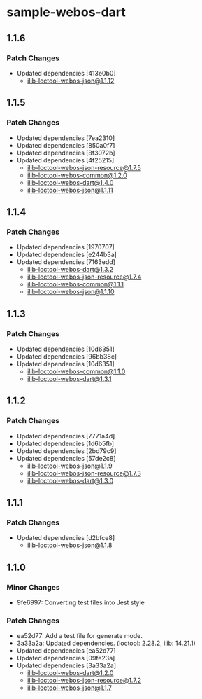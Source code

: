 # sample-webos-dart

## 1.1.6

### Patch Changes

- Updated dependencies [413e0b0]
  - ilib-loctool-webos-json@1.1.12

## 1.1.5

### Patch Changes

- Updated dependencies [7ea2310]
- Updated dependencies [850a0f7]
- Updated dependencies [8f3072b]
- Updated dependencies [4f25215]
  - ilib-loctool-webos-json-resource@1.7.5
  - ilib-loctool-webos-common@1.2.0
  - ilib-loctool-webos-dart@1.4.0
  - ilib-loctool-webos-json@1.1.11

## 1.1.4

### Patch Changes

- Updated dependencies [1970707]
- Updated dependencies [e244b3a]
- Updated dependencies [7163edd]
  - ilib-loctool-webos-dart@1.3.2
  - ilib-loctool-webos-json-resource@1.7.4
  - ilib-loctool-webos-common@1.1.1
  - ilib-loctool-webos-json@1.1.10

## 1.1.3

### Patch Changes

- Updated dependencies [10d6351]
- Updated dependencies [96bb38c]
- Updated dependencies [10d6351]
  - ilib-loctool-webos-common@1.1.0
  - ilib-loctool-webos-dart@1.3.1

## 1.1.2

### Patch Changes

- Updated dependencies [7771a4d]
- Updated dependencies [1d6b5fb]
- Updated dependencies [2bd79c9]
- Updated dependencies [57de2c8]
  - ilib-loctool-webos-json@1.1.9
  - ilib-loctool-webos-json-resource@1.7.3
  - ilib-loctool-webos-dart@1.3.0

## 1.1.1

### Patch Changes

- Updated dependencies [d2bfce8]
  - ilib-loctool-webos-json@1.1.8

## 1.1.0

### Minor Changes

- 9fe6997: Converting test files into Jest style

### Patch Changes

- ea52d77: Add a test file for generate mode.
- 3a33a2a: Updated dependencies. (loctool: 2.28.2, ilib: 14.21.1)
- Updated dependencies [ea52d77]
- Updated dependencies [09fe23a]
- Updated dependencies [3a33a2a]
  - ilib-loctool-webos-dart@1.2.0
  - ilib-loctool-webos-json-resource@1.7.2
  - ilib-loctool-webos-json@1.1.7
